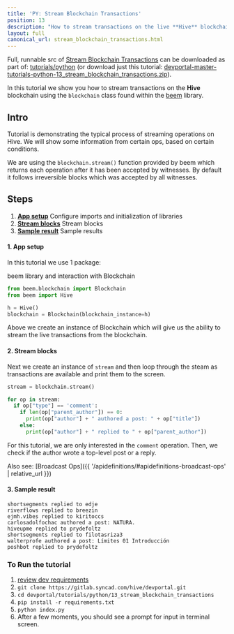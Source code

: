 ```yaml
---
title: 'PY: Stream Blockchain Transactions'
position: 13
description: "How to stream transactions on the live **Hive** blockchain"
layout: full
canonical_url: stream_blockchain_transactions.html
---
```

Full, runnable src of [Stream Blockchain Transactions](https://gitlab.syncad.com/hive/devportal/-/tree/master/tutorials/python/13_stream_blockchain_transactions) can be downloaded as part of: [tutorials/python](https://gitlab.syncad.com/hive/devportal/-/tree/master/tutorials/python) (or download just this tutorial: [devportal-master-tutorials-python-13_stream_blockchain_transactions.zip](https://gitlab.syncad.com/hive/devportal/-/archive/master/devportal-master.zip?path=tutorials/python/13_stream_blockchain_transactions)).

In this tutorial we show you how to stream transactions on the **Hive** blockchain using the `blockchain` class found within the [beem](https://github.com/holgern/beem) library.

## Intro

Tutorial is demonstrating the typical process of streaming operations on Hive.  We will show some information from certain ops, based on certain conditions.

We are using the `blockchain.stream()` function provided by beem which returns each operation after it has been accepted by witnesses.  By default it follows irreversible blocks which was accepted by all witnesses.

## Steps

1. [**App setup**](#app-setup) Configure imports and initialization of libraries
1. [**Stream blocks**](#stream-blocks) Stream blocks
1. [**Sample result**](#sample-result) Sample results

#### 1. App setup<a name="app-setup"></a>

In this tutorial we use 1 package:

beem library and interaction with Blockchain

```python
from beem.blockchain import Blockchain
from beem import Hive

h = Hive()
blockchain = Blockchain(blockchain_instance=h)
```

Above we create an instance of Blockchain which will give us the ability to stream the live transactions from the blockchain.

#### 2. Stream blocks<a name="stream-blocks"></a>

Next we create an instance of `stream` and then loop through the steam as transactions are available and print them to the screen.

```python
stream = blockchain.stream()

for op in stream:
  if op["type"] == 'comment':
    if len(op["parent_author"]) == 0:
      print(op["author"] + " authored a post: " + op["title"])
    else:
      print(op["author"] + " replied to " + op["parent_author"])
```

For this tutorial, we are only interested in the `comment` operation.  Then, we check if the author wrote a top-level post or a reply.

Also see: [Broadcast Ops]({{ '/apidefinitions/#apidefinitions-broadcast-ops' | relative_url }})

#### 3. Sample result<a name="sample-result"></a>

```
shortsegments replied to edje
riverflows replied to breezin
ejmh.vibes replied to kiritoccs
carlosadolfochac authored a post: NATURA.
hiveupme replied to prydefoltz
shortsegments replied to filotasriza3
walterprofe authored a post: Límites 01 Introducción
poshbot replied to prydefoltz
```

### To Run the tutorial

1. [review dev requirements](getting_started.html)
1. `git clone https://gitlab.syncad.com/hive/devportal.git`
1. `cd devportal/tutorials/python/13_stream_blockchain_transactions`
1. `pip install -r requirements.txt`
1. `python index.py`
1. After a few moments, you should see a prompt for input in terminal screen.

